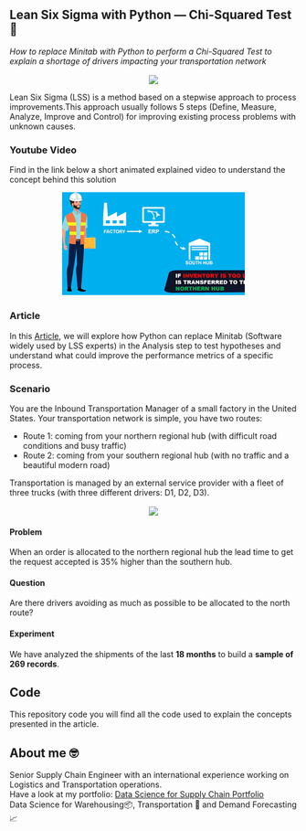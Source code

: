 ## Lean Six Sigma with Python — Chi-Squared Test 👷
*How to replace Minitab with Python to perform a Chi-Squared Test to explain a shortage of drivers impacting your transportation network*

<p align="center">
  <img align="center" src="https://miro.medium.com/max/1280/1*2I7ueCDR39ZEw6jy3F4CTg.png">
</p>

Lean Six Sigma (LSS) is a method based on a stepwise approach to process improvements.This approach usually follows 5 steps 
(Define, Measure, Analyze, Improve and Control) for improving existing process problems with unknown causes.

### Youtube Video
Find in the link below a short animated explained video to understand the concept behind this solution
<div align="center">
  <a href="https://www.youtube.com/watch?v=GAvo3BaCvso"><img src="https://github.com/samirsaci/lss-chi-squared/blob/main/thumbnail.webp" alt="Explainer Video Link"></a>
</div>

### Article
In this [Article](https://www.samirsaci.com/lean-six-sigma-with-python-chi-squared-test/), we will explore how Python can 
replace Minitab (Software widely used by LSS experts) in the Analysis step to test hypotheses and 
understand what could improve the performance metrics of a specific process.

### Scenario
You are the Inbound Transportation Manager of a small factory in the United States.
Your transportation network is simple, you have two routes:
- Route 1: coming from your northern regional hub (with difficult road conditions and busy traffic)
- Route 2: coming from your southern regional hub (with no traffic and a beautiful modern road)

Transportation is managed by an external service provider with a fleet of three trucks (with three different drivers: D1, D2, D3).

<p align="center">
  <img align="center" src="https://miro.medium.com/max/640/1*cT0KZNU1zZzab1SyvU6taw.png">
</p>

#### Problem
When an order is allocated to the northern regional hub the lead time to get the request accepted is 35% higher than the southern hub.
#### Question
Are there drivers avoiding as much as possible to be allocated to the north route?
#### Experiment
We have analyzed the shipments of the last **18 months** to build a **sample of 269 records**.

## Code
This repository code you will find all the code used to explain the concepts presented in the article.

## About me 🤓
Senior Supply Chain Engineer with an international experience working on Logistics and Transportation operations. \
Have a look at my portfolio: [Data Science for Supply Chain Portfolio](https://samirsaci.com) \
Data Science for Warehousing📦, Transportation 🚚 and Demand Forecasting 📈 

